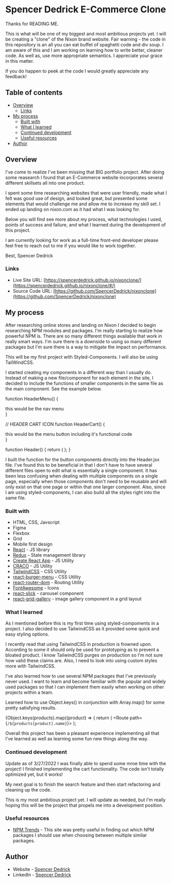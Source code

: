 # Spencer Dedrick E-Commerce Clone

Thanks for READING ME.

This is what will be one of my biggest and most ambitious projects yet. I will be creating a "clone" of the Nixon brand website. Fair warning - the code in this repository is an all you can eat buffet of spaghetti code and div soup. I am aware of this and I am working on learning how to write better, cleaner code. As well as, use more appropriate semantics. I appreciate your grace in this matter.

If you do happen to peek at the code I would greatly appreciate any feedback!

## Table of contents

- [Overview](#overview)
  - [Links](#links)
- [My process](#my-process)
  - [Built with](#built-with)
  - [What I learned](#what-i-learned)
  - [Continued development](#continued-development)
  - [Useful resources](#useful-resources)
- [Author](#author)

## Overview

I've come to realize I've been missing that BIG portfolio project. After doing some reasearch I found that an E-Commerce website incorporates several different skillsets all into one product.

I spent some time researching websites that were user friendly, made what I felt was good use of design, and looked great, but presented some elements that would challenge me and allow me to increase my skill set. I ended up landing on nixon.com as it had what I was looking for.

Below you will find see more about my process, what technologies I used, points of success and failure, and what I learned during the development of this project.

I am currently looking for work as a full-time front-end developer please feel free to reach out to me if you would like to work together.

Best,
Spencer Dedrick

### Links

- Live Site URL: [https://spencerdedrick.github.io/nixonclone/](https://spencerdedrick.github.io/nixonclone/#/)
- Source Code URL: [https://github.com/SpencerDedrick/nixonclone](https://github.com/SpencerDedrick/nixonclone)

## My process

After researching online stores and landing on Nixon I decided to begin researching NPM modules and packages. I'm really starting to realize how powerful NPM is. There are so many different things available that work in really smart ways. I'm sure there is a downside to using so many different packages but I'm sure there is a way to mitigate the impact on performance.

This will be my first project with Styled-Components. I will also be using TailWindCSS.

I started creating my components in a different way than I usually do. Instead of making a new file/component for each element in the site, I decided to include the functions of smaller components in the same file as the main component. See the example below.

function HeaderMenu() {

  <div>this would be the nav menu</div>
}

// HEADER CART ICON
function HeaderCart() {

  <div>this would be the menu button including it's functional code</div>
}

function Header() {
return (
<HeaderStyled>
<HeaderMenu/>
<HeaderCart />
</HeaderStyled>
);
}

I built the function for the button components directly into the Header.jsx file. I've found this to be beneficial in that I don't have to have several different files open to edit what is essentially a single component. It has been less confusing when dealing with multiple components on a single page, especially when those components don't need to be reusable and will only exist on that one page or within that one larger component. Also, since I am using styled-components, I can also build all the styles right into the same file.

### Built with

- HTML, CSS, Javscript
- Figma
- Flexbox
- Grid
- Mobile first design
- [React](https://reactjs.org/) - JS library
- [Redux](https://redux.js.org/) - State management library
- [Create React App](https://create-react-app.dev/) - JS Utility
- [CRACO](https://github.com/gsoft-inc/craco) - JS Utility
- [TailwindCSS](https://tailwindcss.com/) - CSS Utility
- [react-burger-menu](https://github.com/negomi/react-burger-menu) - CSS Utility
- [react-router-dom](https://github.com/ReactTraining/react-router) - Routing Utility
- [FontAwesome](https://github.com/FortAwesome/react-fontawesome) - Icons
- [react-slick](https://github.com/akiran/react-slick) - carousel component
- [react-grid-gallery](https://github.com/akiran/react-slick) - image gallery component in a grid layout

### What I learned

As I mentioned before this is my first time using styled-compoments in a project. I also decided to use TailwindCSS as it provided some quick and easy styling options.

I recently read that using TailwindCSS in production is frowned upon. According to some it should only be used for prototyping as to prevent a bloated product. I know TailwindCSS purges on production so I'm not sure how valid these claims are. Also, I need to look into using custom styles more with TailwindCSS.

I've also learned how to use several NPM packages that I've previously never used. I want to learn and become familiar with the popular and widely used packages so that I can implement them easily when working on other projects within a team.

Learned how to use Object.keys() in conjunction with Array.map() for some pretty satisfying results.

{Object.keys(products).map((product) => {
return (
<Route path={`/${products[product].name}`}>
<ProductPage
                    product={products[product]}
                    addToCart={addToCart}
                  />
</Route>
);

Overall this project has been a pleasant experience implementing all that I've learned as well as learning some fun new things along the way.

### Continued development

Update as of 3/27/2022
I was finally able to spend some mroe time with the project! I finished implementing the cart functionality. The code isn't totally optimized yet, but it works!

My next goal is to finish the search feature and then start refactoring and cleaning up the code.

This is my most ambitious project yet. I will update as needed, but I'm really hoping this will be the project that propels me into a development position.

### Useful resources

- [NPM Trends](https://www.npmtrends.com/) - This site was pretty useful in finding out which NPM packages I should use when choosing between multiple similar packages.

## Author

- Website - [Spencer Dedrick](https://spencerdedrick.com/)
- LinkedIn - [Spencer Dedrick](https://www.linkedin.com/in/spencer-dedrick/)
